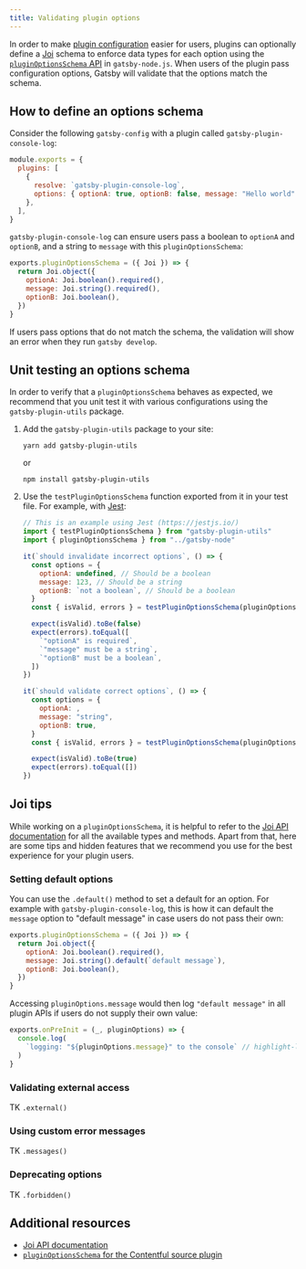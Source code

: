 ```yaml
---
title: Validating plugin options
---
```


In order to make [plugin configuration](/docs/configuring-usage-with-plugin-options/) easier for users, plugins can optionally define a [Joi](https://joi.dev) schema to enforce data types for each option using the [`pluginOptionsSchema` API](/docs/node-apis/#pluginOptionsSchema) in `gatsby-node.js`. When users of the plugin pass configuration options, Gatsby will validate that the options match the schema.

## How to define an options schema

Consider the following `gatsby-config` with a plugin called `gatsby-plugin-console-log`:

```javascript:title=gatsby-config.js
module.exports = {
  plugins: [
    {
      resolve: `gatsby-plugin-console-log`,
      options: { optionA: true, optionB: false, message: "Hello world" },
    },
  ],
}
```

`gatsby-plugin-console-log` can ensure users pass a boolean to `optionA` and `optionB`, and a string to `message` with this `pluginOptionsSchema`:

```javascript:title=plugins/gatsby-plugin-console-log/gatsby-node.js
exports.pluginOptionsSchema = ({ Joi }) => {
  return Joi.object({
    optionA: Joi.boolean().required(),
    message: Joi.string().required(),
    optionB: Joi.boolean(),
  })
}
```

If users pass options that do not match the schema, the validation will show an error when they run `gatsby develop`.

## Unit testing an options schema

In order to verify that a `pluginOptionsSchema` behaves as expected, we recommend that you unit test it with various configurations using the `gatsby-plugin-utils` package.

1. Add the `gatsby-plugin-utils` package to your site:

   ```shell
   yarn add gatsby-plugin-utils
   ```

   or

   ```shell
   npm install gatsby-plugin-utils
   ```

2. Use the `testPluginOptionsSchema` function exported from it in your test file. For example, with [Jest](https://jestjs.io):

   ```javascript:title=plugins/gatsby-plugin-console/__tests__/pluginOptionsSchema.test.js
   // This is an example using Jest (https://jestjs.io/)
   import { testPluginOptionsSchema } from "gatsby-plugin-utils"
   import { pluginOptionsSchema } from "../gatsby-node"

   it(`should invalidate incorrect options`, () => {
     const options = {
       optionA: undefined, // Should be a boolean
       message: 123, // Should be a string
       optionB: `not a boolean`, // Should be a boolean
     }
     const { isValid, errors } = testPluginOptionsSchema(pluginOptionsSchema, options)

     expect(isValid).toBe(false)
     expect(errors).toEqual([
       `"optionA" is required`,
       `"message" must be a string`,
       `"optionB" must be a boolean`,
     ])
   })

   it(`should validate correct options`, () => {
     const options = {
       optionA: ,
       message: "string",
       optionB: true,
     }
     const { isValid, errors } = testPluginOptionsSchema(pluginOptionsSchema, options)

     expect(isValid).toBe(true)
     expect(errors).toEqual([])
   })
   ```

## Joi tips

While working on a `pluginOptionsSchema`, it is helpful to refer to the [Joi API documentation](https://joi.dev/api/) for all the available types and methods. Apart from that, here are some tips and hidden features that we recommend you use for the best experience for your plugin users.

### Setting default options

You can use the `.default()` method to set a default for an option. For example with `gatsby-plugin-console-log`, this is how it can default the `message` option to "default message" in case users do not pass their own:

```javascript:title=plugins/gatsby-plugin-console-log/gatsby-node.js
exports.pluginOptionsSchema = ({ Joi }) => {
  return Joi.object({
    optionA: Joi.boolean().required(),
    message: Joi.string().default(`default message`),
    optionB: Joi.boolean(),
  })
}
```

Accessing `pluginOptions.message` would then log `"default message"` in all plugin APIs if users do not supply their own value:

```javascript:title=plugins/gatsby-plugin-console-log/gatsby-node.js
exports.onPreInit = (_, pluginOptions) => {
  console.log(
    `logging: "${pluginOptions.message}" to the console` // highlight-line
  )
}
```

### Validating external access

TK `.external()`

### Using custom error messages

TK `.messages()`

### Deprecating options

TK `.forbidden()`

## Additional resources

- [Joi API documentation](https://joi.dev/api/)
- [`pluginOptionsSchema` for the Contentful source plugin](https://github.com/gatsbyjs/gatsby/blob/af973d4647dc14c85555a2ad8f1aff08028ee3b7/packages/gatsby-source-contentful/src/gatsby-node.js#L75-L159)
